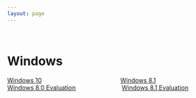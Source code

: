 ```yaml
---
layout: page
---
```

<a name="mswin"></a><br />
<h1 class="title is-1 has-text-white has-text-centered"><i class="fab fa-windows"></i> Windows</h1>
<div class="columns">
  <div class="column">
    <a class="button is-large is-fullwidth is-rounded" href="https://www.microsoft.com/en-us/software-download/windows10ISO" target="_blank"><span>Windows 10</span></a>
  </div>
  <div class="column">
    <a class="button is-large is-fullwidth is-rounded" href="https://www.microsoft.com/en-us/software-download/windows8ISO" target="_blank"><span>Windows 8.1</span></a>
  </div>
</div>
<div class="columns">
  <div class="column">
    <a class="button is-large is-fullwidth is-rounded" href="https://drive.google.com/drive/folders/1tUFf3pxXUajyuVlAVsQNiJ7Iai3vQKPD?usp=sharing" target="_blank"><span>Windows 8.0 Evaluation</span></a>
  </div>
  <div class="column">
    <a class="button is-large is-fullwidth is-rounded" href="https://drive.google.com/drive/folders/1Xc5k3Sx-1GpHo2PqqytF5_kcqi5qPwwC?usp=sharing" target="_blank"><span>Windows 8.1 Evaluation</span></a>
  </div>
</div>